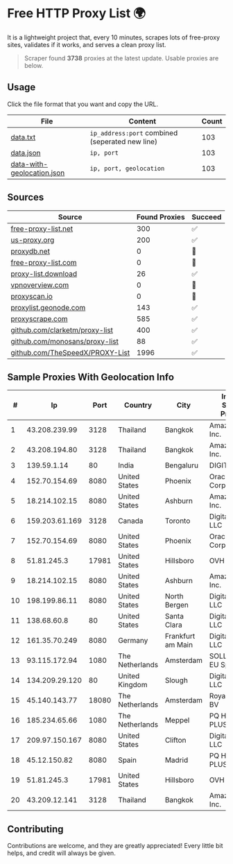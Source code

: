 
# Free HTTP Proxy List 🌍

It is a lightweight project that, every 10 minutes, scrapes lots of free-proxy sites, validates if it works, and serves a clean proxy list.


> Scraper found **3738** proxies at the latest update. Usable proxies are below.

## Usage

Click the file format that you want and copy the URL.


|File|Content|Count|
|----|-------|-----|
|[data.txt](https://raw.githubusercontent.com/themiralay/Proxy-List-World/master/data.txt)|`ip_address:port` combined (seperated new line)|103|
|[data.json](https://raw.githubusercontent.com/themiralay/Proxy-List-World/master/data.json)|`ip, port`|103|
|[data-with-geolocation.json](https://raw.githubusercontent.com/themiralay/Proxy-List-World/master/data-with-geolocation.json)|`ip, port, geolocation`|103|

## Sources

|Source|Found Proxies|Succeed|
|------|-------------|-------|
|[free-proxy-list.net](https://free-proxy-list.net)|300|✅|
|[us-proxy.org](https://www.us-proxy.org)|200|✅|
|[proxydb.net](http://proxydb.net)|0|🚫|
|[free-proxy-list.com](https://free-proxy-list.com/?page=&port=&type%5B%5D=http&type%5B%5D=https&up_time=0&search=Search)|0|🚫|
|[proxy-list.download](https://www.proxy-list.download/HTTP)|26|✅|
|[vpnoverview.com](https://vpnoverview.com/privacy/anonymous-browsing/free-proxy-servers)|0|🚫|
|[proxyscan.io](https://www.proxyscan.io)|0|🚫|
|[proxylist.geonode.com](https://proxylist.geonode.com/api/proxy-list?limit=300&page=1&sort_by=lastChecked&sort_type=desc&protocols=http,https)|143|✅|
|[proxyscrape.com](https://api.proxyscrape.com/v2/?request=displayproxies&protocol=http&timeout=10000&country=all&ssl=all&anonymity=all)|585|✅|
|[github.com/clarketm/proxy-list](https://raw.githubusercontent.com/clarketm/proxy-list/master/proxy-list-raw.txt)|400|✅|
|[github.com/monosans/proxy-list](https://raw.githubusercontent.com/monosans/proxy-list/main/proxies/http.txt)|88|✅|
|[github.com/TheSpeedX/PROXY-List](https://raw.githubusercontent.com/TheSpeedX/PROXY-List/master/http.txt)|1996|✅|


## Sample Proxies With Geolocation Info

|#|Ip|Port|Country|City|Internet Service Provider|
|-|--|----|-------|----|-------------------------|
|1|43.208.239.99|3128|Thailand|Bangkok|Amazon.com, Inc.|
|2|43.208.194.80|3128|Thailand|Bangkok|Amazon.com, Inc.|
|3|139.59.1.14|80|India|Bengaluru|DIGITALOCEAN|
|4|152.70.154.69|8080|United States|Phoenix|Oracle Corporation|
|5|18.214.102.15|8080|United States|Ashburn|Amazon.com, Inc.|
|6|159.203.61.169|3128|Canada|Toronto|DigitalOcean, LLC|
|7|152.70.154.69|8080|United States|Phoenix|Oracle Corporation|
|8|51.81.245.3|17981|United States|Hillsboro|OVH SAS|
|9|18.214.102.15|8080|United States|Ashburn|Amazon.com, Inc.|
|10|198.199.86.11|8080|United States|North Bergen|DigitalOcean, LLC|
|11|138.68.60.8|80|United States|Santa Clara|DigitalOcean, LLC|
|12|161.35.70.249|8080|Germany|Frankfurt am Main|DigitalOcean, LLC|
|13|93.115.172.94|1080|The Netherlands|Amsterdam|SOLLUTIUM EU Sp z.o.o.|
|14|134.209.29.120|80|United Kingdom|Slough|DigitalOcean, LLC|
|15|45.140.143.77|18080|The Netherlands|Amsterdam|RoyaleHosting BV|
|16|185.234.65.66|1080|The Netherlands|Meppel|PQ HOSTING PLUS S.R.L.|
|17|209.97.150.167|8080|United States|Clifton|DigitalOcean, LLC|
|18|45.12.150.82|8080|Spain|Madrid|PQ HOSTING PLUS S.R.L.|
|19|51.81.245.3|17981|United States|Hillsboro|OVH SAS|
|20|43.209.12.141|3128|Thailand|Bangkok|Amazon.com, Inc.|



## Contributing

Contributions are welcome, and they are greatly appreciated! Every
little bit helps, and credit will always be given.

